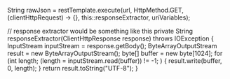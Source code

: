 String rawJson = restTemplate.execute(url, HttpMethod.GET, (clientHttpRequest) -> {}, this::responseExtractor, uriVariables);

// response extractor would be something like this
private String responseExtractor(ClientHttpResponse response) throws IOException {
    InputStream inputStream = response.getBody();
    ByteArrayOutputStream result = new ByteArrayOutputStream();
    byte[] buffer = new byte[1024];
    for (int length; (length = inputStream.read(buffer)) != -1; ) {
        result.write(buffer, 0, length);
    }
    return result.toString("UTF-8");
}